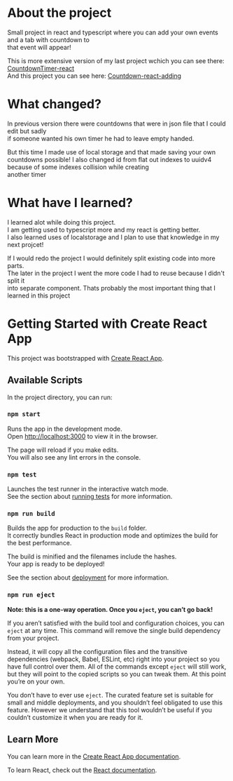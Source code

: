 # About the project

Small project in react and typescript where you can add your own events and a tab with countdown to\
that event will appear!

This is more extensive version of my last project wchich you can see there:
[CountdownTimer-react](https://github.com/Maciejlys/CountdownTimer-react)\
And this project you can see here:
[Countdown-react-adding](https://maciejlys.github.io/Countdown-react-adding/)

# What changed?

In previous version there were countdowns that were in json file that I could edit but sadly\
if someone wanted his own timer he had to leave empty handed.

But this time I made use of local storage and that made saving your own countdowns possible!
I also changed id from flat out indexes to uuidv4 because of some indexes collision while creating\
another timer

# What have I learned?

I learned alot while doing this project.\
I am getting used to typescript more and my react is getting better.\
I also learned uses of localstorage and I plan to use that knowledge in my next projcet!

If I would redo the project I would definitely split existing code into more parts.\
The later in the project I went the more code I had to reuse because I didn't split it\
into separate component. Thats probably the most important thing that I learned in this project

# Getting Started with Create React App

This project was bootstrapped with [Create React App](https://github.com/facebook/create-react-app).

## Available Scripts

In the project directory, you can run:

### `npm start`

Runs the app in the development mode.\
Open [http://localhost:3000](http://localhost:3000) to view it in the browser.

The page will reload if you make edits.\
You will also see any lint errors in the console.

### `npm test`

Launches the test runner in the interactive watch mode.\
See the section about [running tests](https://facebook.github.io/create-react-app/docs/running-tests) for more information.

### `npm run build`

Builds the app for production to the `build` folder.\
It correctly bundles React in production mode and optimizes the build for the best performance.

The build is minified and the filenames include the hashes.\
Your app is ready to be deployed!

See the section about [deployment](https://facebook.github.io/create-react-app/docs/deployment) for more information.

### `npm run eject`

**Note: this is a one-way operation. Once you `eject`, you can’t go back!**

If you aren’t satisfied with the build tool and configuration choices, you can `eject` at any time. This command will remove the single build dependency from your project.

Instead, it will copy all the configuration files and the transitive dependencies (webpack, Babel, ESLint, etc) right into your project so you have full control over them. All of the commands except `eject` will still work, but they will point to the copied scripts so you can tweak them. At this point you’re on your own.

You don’t have to ever use `eject`. The curated feature set is suitable for small and middle deployments, and you shouldn’t feel obligated to use this feature. However we understand that this tool wouldn’t be useful if you couldn’t customize it when you are ready for it.

## Learn More

You can learn more in the [Create React App documentation](https://facebook.github.io/create-react-app/docs/getting-started).

To learn React, check out the [React documentation](https://reactjs.org/).
